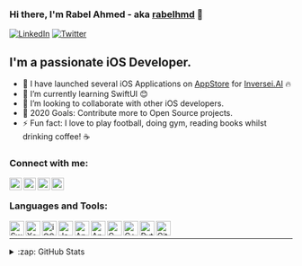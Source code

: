 ### Hi there, I'm Rabel Ahmed - aka [rabelhmd][facebook] 👋

[![LinkedIn](https://img.shields.io/badge/Follow%20@%20rabelhmd-blue?style=for-the-badge&logo=linkedin&labelColor=blue)][linkedin] [![Twitter](https://img.shields.io/twitter/follow/rabelhmd?color=1DA1F2&logo=twitter&style=for-the-badge)](https://twitter.com/intent/follow?original_referer=https%3A%2F%2Fgithub.com%2Frabelhmdr&screen_name=rabelhmd)

## I'm a passionate iOS Developer.

- 🔭 I have launched several iOS Applications on [AppStore][appStore] for [Inversei.AI][appStore] 🔥
- 🌱 I’m currently learning SwiftUI 😊
- 👯 I’m looking to collaborate with other iOS developers.
- 🥅 2020 Goals: Contribute more to Open Source projects.
- ⚡ Fun fact: I love to  play football, doing  gym, reading books whilst drinking coffee! ☕

### Connect with me:

[<img align="left" alt="rabelhmd | LinkedIn" width="22px" src="https://cdn.jsdelivr.net/npm/simple-icons@v3/icons/linkedin.svg" />][linkedin]
[<img align="left" alt="rabelhmd | Facebook" width="22px" src="https://cdn.jsdelivr.net/npm/simple-icons@v3/icons/facebook.svg" />][facebook]
[<img align="left" alt="rabelhmd | Twitter" width="22px" src="https://cdn.jsdelivr.net/npm/simple-icons@v3/icons/twitter.svg" />][twitter]
[<img align="left" alt="rabelhmd | Instagram" width="22px" src="https://cdn.jsdelivr.net/npm/simple-icons@v3/icons/instagram.svg" />][instagram]

<br />

### Languages and Tools:
[<img align="left" alt="Swift" width="26px" src="https://cdn.jsdelivr.net/npm/simple-icons@3.12.0/icons/swift.svg" />][iOS-Swift]
[<img align="left" alt="Xcode" width="26px" src="https://cdn.jsdelivr.net/npm/simple-icons@3.12.0/icons/xcode.svg" />][Xcode]
[<img align="left" alt="iOS" width="26px" src="https://cdn.jsdelivr.net/npm/simple-icons@3.12.0/icons/ios.svg" />][iOS-Developer]
[<img align="left" alt="Java" width="26px" src="https://cdn.jsdelivr.net/npm/simple-icons@3.12.0/icons/java.svg" />][Java]
[<img align="left" alt="Android Studio" width="26px" src="https://cdn.jsdelivr.net/npm/simple-icons@3.12.0/icons/androidstudio.svg" />][Android]
[<img align="left" alt="Android" width="26px" src="https://cdn.jsdelivr.net/npm/simple-icons@3.12.0/icons/android.svg" />][AndroidStudio]
[<img align="left" alt="C" width="26px" src="https://cdn.jsdelivr.net/npm/simple-icons@3.12.0/icons/c.svg" />][C]
[<img align="left" alt="C++" width="26px" src="https://cdn.jsdelivr.net/npm/simple-icons@3.12.0/icons/cplusplus.svg" />][C++]
[<img align="left" alt="Python" width="26px" src="https://cdn.jsdelivr.net/npm/simple-icons@3.12.0/icons/python.svg" />][Python]
[<img align="left" alt="GitHub" width="26px" src="https://cdn.jsdelivr.net/npm/simple-icons@3.12.0/icons/github.svg" />][github]

<br />

---

<details>
  <summary>:zap: GitHub Stats</summary>

  <img align="left" alt="rabelhmd's GitHub Stats" src="https://github-readme-stats.rabelhmd.vercel.app/api?username=rabelhmd&show_icons=true&hide_border=true" />

</details>

[inverseai]: https://www.inverseai.com
[twitter]: https://twitter.com/rabelhmd
[instagram]: https://instagram.com/rabelhmd
[linkedin]: https://linkedin.com/in/rabelhmd
[facebook]: https://www.facebook.com/rabelhmd
[appStore]: https://apps.apple.com/us/developer/inverse-ai/id1451686644
[inversei.AI]: https://www.inverseai.com
[iOS-Swift]: https://developer.apple.com/swift
[Xcode]: https://developer.apple.com/xcode/ide
[iOS-Developer]: https://developer.apple.com/ios
[Java]: https://docs.oracle.com/en/java/
[AndroidStudio]: https://developer.android.com/guide
[Android]: https://developer.android.com/guide
[C]: https://devdocs.io/c/
[C++]: https://devdocs.io/cpp
[Python]: https://docs.python.org/3/tutorial
[github]: https://github.com/rabelhmd/rabelhmd